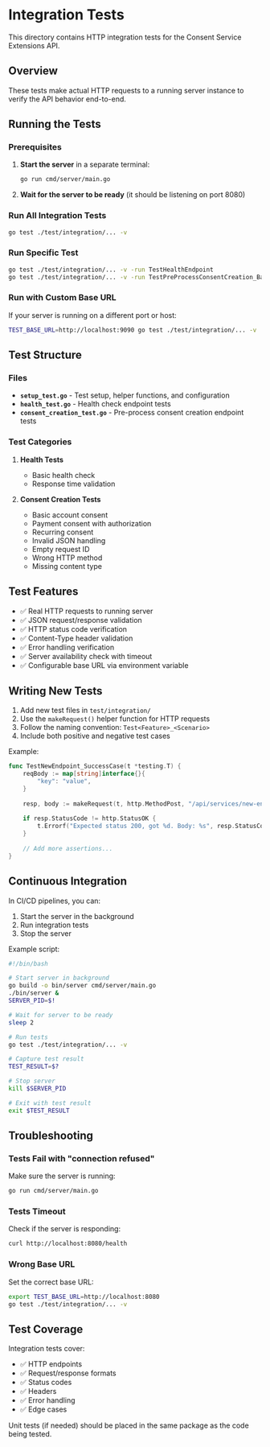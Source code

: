 # Integration Tests

This directory contains HTTP integration tests for the Consent Service Extensions API.

## Overview

These tests make actual HTTP requests to a running server instance to verify the API behavior end-to-end.

## Running the Tests

### Prerequisites

1. **Start the server** in a separate terminal:
   ```bash
   go run cmd/server/main.go
   ```

2. **Wait for the server to be ready** (it should be listening on port 8080)

### Run All Integration Tests

```bash
go test ./test/integration/... -v
```

### Run Specific Test

```bash
go test ./test/integration/... -v -run TestHealthEndpoint
go test ./test/integration/... -v -run TestPreProcessConsentCreation_BasicAccountConsent
```

### Run with Custom Base URL

If your server is running on a different port or host:

```bash
TEST_BASE_URL=http://localhost:9090 go test ./test/integration/... -v
```

## Test Structure

### Files

- **`setup_test.go`** - Test setup, helper functions, and configuration
- **`health_test.go`** - Health check endpoint tests
- **`consent_creation_test.go`** - Pre-process consent creation endpoint tests

### Test Categories

1. **Health Tests**
   - Basic health check
   - Response time validation

2. **Consent Creation Tests**
   - Basic account consent
   - Payment consent with authorization
   - Recurring consent
   - Invalid JSON handling
   - Empty request ID
   - Wrong HTTP method
   - Missing content type

## Test Features

- ✅ Real HTTP requests to running server
- ✅ JSON request/response validation
- ✅ HTTP status code verification
- ✅ Content-Type header validation
- ✅ Error handling verification
- ✅ Server availability check with timeout
- ✅ Configurable base URL via environment variable

## Writing New Tests

1. Add new test files in `test/integration/`
2. Use the `makeRequest()` helper function for HTTP requests
3. Follow the naming convention: `Test<Feature>_<Scenario>`
4. Include both positive and negative test cases

Example:

```go
func TestNewEndpoint_SuccessCase(t *testing.T) {
    reqBody := map[string]interface{}{
        "key": "value",
    }
    
    resp, body := makeRequest(t, http.MethodPost, "/api/services/new-endpoint", reqBody)
    
    if resp.StatusCode != http.StatusOK {
        t.Errorf("Expected status 200, got %d. Body: %s", resp.StatusCode, string(body))
    }
    
    // Add more assertions...
}
```

## Continuous Integration

In CI/CD pipelines, you can:

1. Start the server in the background
2. Run integration tests
3. Stop the server

Example script:

```bash
#!/bin/bash

# Start server in background
go build -o bin/server cmd/server/main.go
./bin/server &
SERVER_PID=$!

# Wait for server to be ready
sleep 2

# Run tests
go test ./test/integration/... -v

# Capture test result
TEST_RESULT=$?

# Stop server
kill $SERVER_PID

# Exit with test result
exit $TEST_RESULT
```

## Troubleshooting

### Tests Fail with "connection refused"

Make sure the server is running:
```bash
go run cmd/server/main.go
```

### Tests Timeout

Check if the server is responding:
```bash
curl http://localhost:8080/health
```

### Wrong Base URL

Set the correct base URL:
```bash
export TEST_BASE_URL=http://localhost:8080
go test ./test/integration/... -v
```

## Test Coverage

Integration tests cover:
- ✅ HTTP endpoints
- ✅ Request/response formats
- ✅ Status codes
- ✅ Headers
- ✅ Error handling
- ✅ Edge cases

Unit tests (if needed) should be placed in the same package as the code being tested.
